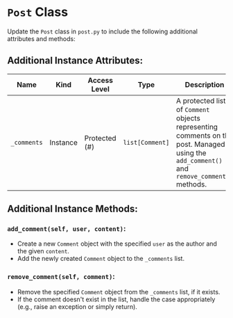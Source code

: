 # `Post` Class

Update the `Post` class in `post.py` to include the following additional attributes and methods:

## Additional Instance Attributes:

| Name        | Kind      | Access Level | Type            | Description                                                                |
|-------------|-----------|--------------|-----------------|----------------------------------------------------------------------------|
| `_comments` | Instance  | Protected (#)| `list[Comment]` | A protected list of `Comment` objects representing comments on the post. Managed using the `add_comment()` and `remove_comment()` methods. |

## Additional Instance Methods:

### **`add_comment(self, user, content)`**:
- Create a new `Comment` object with the specified `user` as the author and the given `content`.
- Add the newly created `Comment` object to the `_comments` list.

### **`remove_comment(self, comment)`**:
- Remove the specified `Comment` object from the `_comments` list, if it exists.
- If the comment doesn't exist in the list, handle the case appropriately (e.g., raise an exception or simply return).
